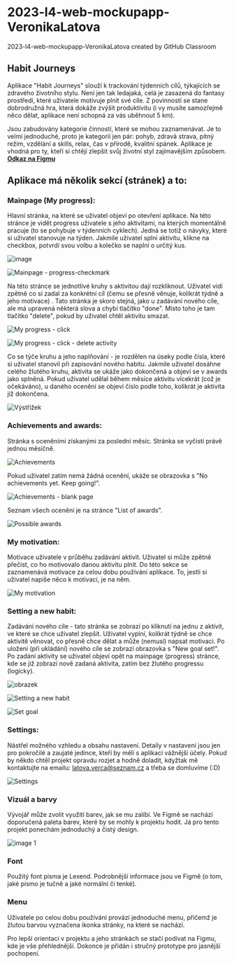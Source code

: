 # 2023-l4-web-mockupapp-VeronikaLatova
2023-l4-web-mockupapp-VeronikaLatova created by GitHub Classroom
## Habit Journeys
Aplikace "Habit Journeys" slouží k trackování týdenních cílů, týkajících se zdravého životního stylu. Není jen tak ledajaká, celá je zasazená do fantasy prostředí, které uživatele motivuje plnit své cíle. Z povinností se stane dobrodružná hra, která dokáže zvýšit produktivitu (i vy musíte samozřejmě něco dělat, aplikace není schopná za vás uběhnout 5 km).

Jsou zabudovány kategorie činností, které se mohou zaznamenávat. Je to velmi jednoduché, proto je kategorií jen pár: pohyb, zdravá strava, pitný režim, vzdělání a skills, relax, čas v přírodě, kvalitní spánek. Aplikace je vhodná pro ty, kteří si chtějí zlepšit svůj životní styl zajímavějším způsobem.
**[Odkaz na Figmu](https://www.figma.com/file/aKpfvcfIHLjfjn9RtpMse4/Habit-Journeys?type=design&node-id=0-1&mode=design&t=6LlAr8usJtDieCb0-0)**


## Aplikace má několik sekcí (stránek) a to:

### Mainpage (My progress): 
Hlavní stránka, na které se uživatel objeví po otevření aplikace. Na této stránce je vidět progress uživatele s jeho aktivitami, na kterých momentálně pracuje (to se pohybuje v týdenních cyklech). Jedná se totiž o návyky, které si uživatel stanovuje na týden. Jakmile uživatel splní aktivitu, klikne na checkbox, potvrdí svou volbu a kolečko se naplní o určitý kus.

![image](https://github.com/pslib-cz/2023-l4-web-mockupapp-VeronikaLatova/assets/107682367/e233b9ed-23a8-4aa0-a54c-a91edb7a3c14)

![Mainpage - progress-checkmark](https://github.com/pslib-cz/2023-l4-web-mockupapp-VeronikaLatova/assets/107682367/7d07728e-4806-419b-9dc3-98d714cafa8a)


Na této stránce se jednotlivé kruhy s aktivitou dají rozkliknout. Uživatel vidí zpětně co si zadal za konkrétní cíl (čemu se přesně věnuje, kolikrát týdně a jeho motivace) . Tato stránka je skoro stejná, jako u zadávání nového cíle, ale má upravená některá slova a chybí tlačítko "done". Místo toho je tam tlačítko "delete", pokud by uživatel chtěl aktivitu smazat.

![My progress - click](https://github.com/pslib-cz/2023-l4-web-mockupapp-VeronikaLatova/assets/107682367/179beb72-1717-474e-8eab-3a6c1d9cff73)

![My progress - click - delete activity](https://github.com/pslib-cz/2023-l4-web-mockupapp-VeronikaLatova/assets/107682367/1a51c63e-af82-41be-9b25-0dfd17cbfd91)


Co se týče kruhu a jeho naplňování - je rozdělen na úseky podle čísla, které si uživatel stanovil při zapisování nového habitu. Jakmile uživatel dosáhne celého žlutého kruhu, aktivita se ukáže jako dokončená a objeví se v awards jako splněná. Pokud uživatel udělal během měsíce aktivitu vícekrát (což je očekáváno), u daného ocenění se objeví číslo podle toho, kolikrát je aktivita již dokončena.

![Výstřižek](https://github.com/pslib-cz/2023-l4-web-mockupapp-VeronikaLatova/assets/107682367/92384734-1e6c-4e0b-af9e-e0ee22c2a6a6)

### Achievements and awards:
Stránka s oceněními získanými za poslední měsíc. Stránka se vyčistí právě jednou měsíčně.

![Achievements](https://github.com/pslib-cz/2023-l4-web-mockupapp-VeronikaLatova/assets/107682367/18c40303-cfb3-45fa-82af-261059546437)

Pokud uživatel zatím nemá žádná ocenění, ukáže se obrazovka s "No achievements yet. Keep going!".

![Achievements - blank page](https://github.com/pslib-cz/2023-l4-web-mockupapp-VeronikaLatova/assets/107682367/e7983eec-9f41-4290-b500-23b2dc3dc619)

Seznam všech ocenění je na stránce "List of awards".

![Possible awards](https://github.com/pslib-cz/2023-l4-web-mockupapp-VeronikaLatova/assets/107682367/341b4204-7a06-41e3-a9d9-bba9aaca51b1)


### My motivation:
Motivace uživatele v průběhu zadávání aktivit. Uživatel si může zpětně přečíst, co ho motivovalo danou aktivitu plnit. Do této sekce se zaznamenává motivace za celou dobu používání aplikace. To, jestli si uživatel napíše něco k motivaci, je na něm.

![My motivation](https://github.com/pslib-cz/2023-l4-web-mockupapp-VeronikaLatova/assets/107682367/2e9b3ba3-47cc-4d7e-9113-171412edb9cb)


### Setting a new habit:
Zadávání nového cíle - tato stránka se zobrazí po kliknutí na jednu z aktivit, ve které se chce uživatel zlepšit. Uživatel vyplní, kolikrát týdně se chce aktivitě věnovat, co přesně chce dělat a může (nemusí) napsat motivaci. Po uložení (při ukládání) nového cíle se zobrazí obrazovka s "New goal set!". Po zadání aktivity se uživatel objeví opět na mainpage (progress) stránce, kde se již zobrazí nově zadaná aktivita, zatím bez žlutého progressu (logicky).

![obrazek](https://github.com/pslib-cz/2023-l4-web-mockupapp-VeronikaLatova/assets/107682367/00d1e804-dd55-4ccf-8926-84c0a16a6606)


![Setting a new habit](https://github.com/pslib-cz/2023-l4-web-mockupapp-VeronikaLatova/assets/107682367/b11cf5b2-7ff5-457c-b9ff-11649bb2bbff)


![Set goal](https://github.com/pslib-cz/2023-l4-web-mockupapp-VeronikaLatova/assets/107682367/2d109e90-546d-44a7-a84d-1965c4880403)


### Settings:
Nástřel možného vzhledu a obsahu nastavení. Detaily v nastavení jsou jen pro pokročilé a zaujaté jedince, kteří by měli s aplikací vážnější účely. Pokud by někdo chtěl projekt opravdu rozjet a hodně doladit, kdyžtak mě kontaktujte na emailu: latova.verca@seznam.cz a třeba se domluvíme (:D)

![Settings](https://github.com/pslib-cz/2023-l4-web-mockupapp-VeronikaLatova/assets/107682367/30a64dbc-a24b-4d11-915b-444f63ee6fdd)


### Vizuál a barvy
Vývojář může zvolit využití barev, jak se mu zalíbí. Ve Figmě se nachází doporučená paleta barev, které by se mohly k projektu hodit. Já pro tento projekt ponechám jednoduchý a čistý design.


![image 1](https://github.com/pslib-cz/2023-l4-web-mockupapp-VeronikaLatova/assets/107682367/a88e2cf4-eda6-4bf6-8400-6d5782c9bc81)

### Font
Použitý font písma je Lexend. Podrobnější informace jsou ve Figmě (o tom, jaké písmo je tučně a jaké normální či tenké).

### Menu
Uživatele po celou dobu používání provází jednoduché menu, přičemž je žlutou barvou vyznačena ikonka stránky, na které se nachází.

Pro lepší orientaci v projektu a jeho stránkách se stačí podívat na Figmu, kde je vše přehlednější. Dokonce je přidán i stručný prototype pro jasnější pochopení.
